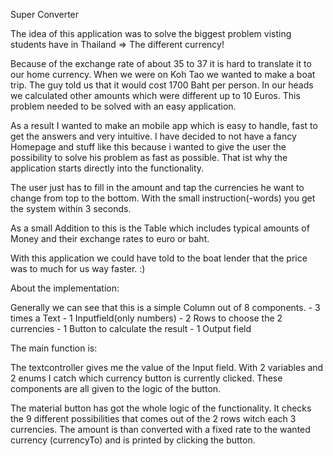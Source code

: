 Super Converter 

The idea of this application was to solve the biggest problem visting students have in 
Thailand => The different currency!

Because of the exchange rate of about 35 to 37 it is hard to translate it to our 
home currency. 
When we were on Koh Tao we wanted to make a boat trip. The guy told us that it
would cost 1700 Baht per person. In our heads we calculated other amounts which were different 
up to 10 Euros. This problem needed to be solved with an easy application. 

As a result I wanted to make an mobile app which is easy to handle, fast 
to get the answers and very intuitive. I have decided to not have a fancy Homepage and stuff
like this because i wanted to give the user the possibility to solve his problem as fast as possible.
That ist why the application starts directly into the functionality.

The user just has to fill in the amount and tap the currencies he want to change from top
to the bottom. With the small instruction(-words) you get the system within 3 seconds.

As a small Addition to this is the Table which includes typical amounts of Money and their 
exchange rates to euro or baht.

With this application we could have told to the boat lender that the price was to much for us 
way faster. :)



About the implementation:

Generally we can see that this is a simple Column out of 8 components.
    - 3 times a Text
    - 1 Inputfield(only numbers)
    - 2 Rows to choose the 2 currencies
    - 1 Button to calculate the result
    - 1 Output field 

The main function is: 

The textcontroller gives me the value of the Input field.
With 2 variables and 2 enums I catch which currency button is currently clicked.
These components are all given to the logic of the button. 

The material button has got the whole logic of the functionality. It checks the 9 different 
possibilities that comes out of the 2 rows witch each 3 currencies. The amount is than converted
with a fixed rate to the wanted currency (currencyTo) and is printed by clicking the button.


